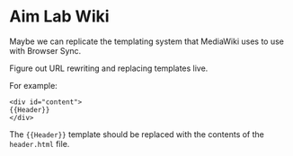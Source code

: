 # Aim Lab Wiki

Maybe we can replicate the templating system that MediaWiki uses to use with Browser Sync.

Figure out URL rewriting and replacing templates live.

For example:

```
<div id="content">
{{Header}}
</div>
```

The `{{Header}}` template should be replaced with the contents of the `header.html` file.
